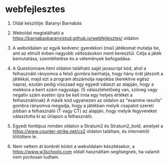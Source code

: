# webfejlesztes
1. Oldal készítője: Baranyi Barnabás

2. Weboldal megtalálható a https://barnabasbaranyistud.github.io/webfejlesztes/ oldalon

3. A weboldalam az egyik kedvenc gyerekkori (mai) játékomat mutatja be, ami az elmúlt évben nagyobb változásokon ment keresztül.
Célja a játék bemutatása, szemléltetése és a vélemények befogadása.

4. A Questionnare.html oldalon található saját javascript kód, ahol a felhasználó rányomva a felső gombra beírhatja, hogy hány órát játszott a játékkal, majd ezt a program átszámolja napokba (kerekítve egész napra), ezután pedig visszaad egy egyedi választ az alapján, hogy a mekkora a beírt szám nagysága. (5 válaszlehetőség van, szöveg vagy negatív szám esetén újra be kell írnia egy helyes értéket a felhasználónak)
A másik kód ugyanezen az oldalon az "examine results" gombra rányomva megadja, hogy a játékban melyik csapatot szereti jobban a felhasználó (T vagy CT) az alapján, hogy melyik fegyvereket választotta ki az űrlapon a felhasználó.

5. Egyedi fonttípus minden oldalon a Stratum2 és Stratum2_bold, amelyet a https://www.counter-strike.net/cs2 oldalon találtam, és internetről töltöttem le.

6. Nem vettem át konkrét kódot a weboldalam készítésekor, a https://www.w3schools.com oldalt használtam segítségnek, ha valamit nem pontosan tudtam.
